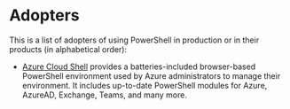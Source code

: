 # Adopters

<!--
Example entry:

```markdown
* [PowerShell](https://github.com/powershell/powershell) uses PowerShell for builds, test automation, and packaging.
  This includes over 11,000 test cases supported on various Linux distros, Windows, and macOS.
  More information about PowerShell is available at [PowerShell Docs](https://aka.ms/powershell-docs).
```
-->

This is a list of adopters of using PowerShell in production or in their products (in alphabetical order):

* [Azure Cloud Shell](https://shell.azure.com/) provides a batteries-included browser-based PowerShell environment used by Azure administrators to manage their environment. It includes up-to-date PowerShell modules for Azure, AzureAD, Exchange, Teams, and many more.
